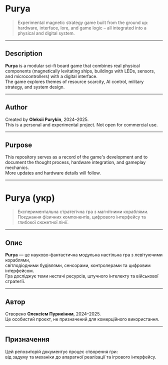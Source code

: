 # Purya

> Experimental magnetic strategy game built from the ground up:  
> hardware, interface, lore, and game logic – all integrated into a physical and digital system.

---

## Description

**Purya** is a modular sci-fi board game that combines real physical components (magnetically levitating ships, buildings with LEDs, sensors, and microcontrollers) with a digital interface.  
The game explores themes of resource scarcity, AI control, military strategy, and system design.

---

## Author

Created by **Oleksii Purykin**, 2024–2025.  
This is a personal and experimental project. Not open for commercial use.

---

## Purpose

This repository serves as a record of the game's development and to document the thought process, hardware integration, and gameplay mechanics.  
More updates and hardware details will follow.

---

# Purya (укр)

> Експериментальна стратегічна гра з магнітними кораблями.  
> Поєднання фізичних компонентів, цифрового інтерфейсу та глибокої сюжетної лінії.

---

## Опис

**Purya** — це науково-фантастична модульна настільна гра з левітуючими кораблями,  
світлодіодними будівлями, сенсорами, контролерами та цифровим інтерфейсом.  
Гра досліджує теми нестачі ресурсів, штучного інтелекту та військової стратегії.

---

## Автор

Створено **Олексієм Пурикіним**, 2024–2025.  
Це особистий проєкт, не призначений для комерційного використання.

---

## Призначення

Цей репозиторій документує процес створення гри:  
від задуму та механіки до апаратної реалізації та ігрового інтерфейсу.
